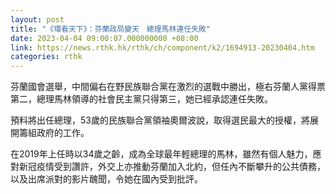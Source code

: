 ```yaml
---
layout: post
title: "《環看天下》：芬蘭政局變天　總理馬林連任失敗"
date: 2023-04-04 09:00:07.000000000 +08:00
link: https://news.rthk.hk/rthk/ch/component/k2/1694913-20230404.htm
categories: rthk
---
```


芬蘭國會選舉，中間偏右在野民族聯合黨在激烈的選戰中勝出，極右芬蘭人黨得票第二，總理馬林領導的社會民主黨只得第三，她已經承認連任失敗。

預料將出任總理，53歲的民族聯合黨領袖奧爾波說，取得選民最大的授權，將展開籌組政府的工作。

在2019年上任時以34歲之齡，成為全球最年輕總理的馬林，雖然有個人魅力，應對新冠疫情受到讚許，外交上亦推動芬蘭加入北約，但任內不斷攀升的公共債務，以及出席派對的影片醜聞，令她在國內受到批評。
